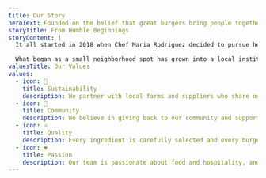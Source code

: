 ```yaml
---
title: Our Story
heroText: Founded on the belief that great burgers bring people together, Humble Burger started as a small family dream and has grown into a beloved community gathering place.
storyTitle: From Humble Beginnings
storyContent: |
  It all started in 2018 when Chef Maria Rodriguez decided to pursue her passion for creating the perfect burger. After years of perfecting her recipes in her home kitchen, she opened the first Humble Burger location with a simple mission: serve honest, delicious food made with love.

  What began as a small neighborhood spot has grown into a local institution, but we've never forgotten our roots. Every burger is still hand-crafted with the same care and attention that Maria put into those first burgers.
valuesTitle: Our Values
values:
  - icon: 🌱
    title: Sustainability
    description: We partner with local farms and suppliers who share our commitment to sustainable practices and environmental responsibility.
  - icon: 🤝
    title: Community
    description: We believe in giving back to our community and supporting local initiatives that make our neighborhood stronger.
  - icon: ⭐
    title: Quality
    description: Every ingredient is carefully selected and every burger is made to order, ensuring the highest quality in every bite.
  - icon: ❤️
    title: Passion
    description: Our team is passionate about food and hospitality, and it shows in everything we do, from cooking to customer service.
---
```

